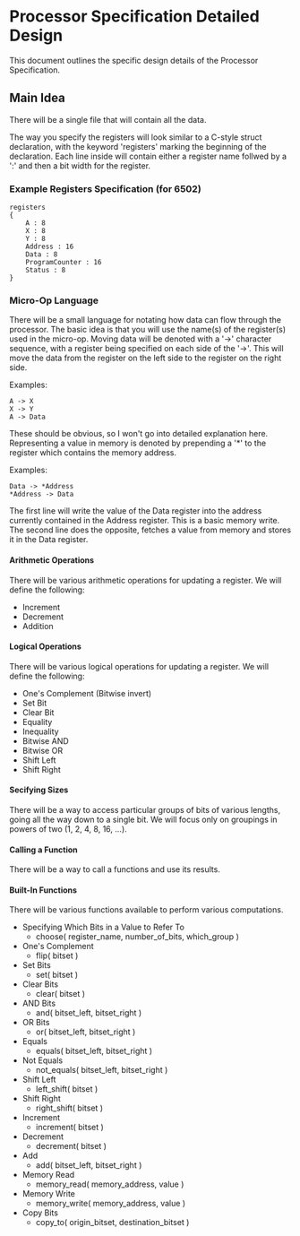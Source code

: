 # Processor Specification Detailed Design

This document outlines the specific design details of
the Processor Specification.

## Main Idea

There will be a single file that will contain all the data.

The way you specify the registers will look similar to a C-style
struct declaration, with the keyword 'registers' marking the
beginning of the declaration.  Each line inside will contain either
a register name follwed by a ':' and then a bit width for the register.

### Example Registers Specification (for 6502)

    registers
    {
        A : 8
        X : 8
        Y : 8
        Address : 16
        Data : 8
        ProgramCounter : 16
        Status : 8
    }

### Micro-Op Language

There will be a small language for notating how data can flow through the
processor.  The basic idea is that you will use the name(s) of the register(s)
used in the micro-op.  Moving data will be denoted with a '->' character
sequence, with a register being specified on each side of the '->'.  This
will move the data from the register on the left side to the register on the
right side.

Examples:

    A -> X
    X -> Y
    A -> Data

These should be obvious, so I won't go into detailed explanation here.  Representing a value in memory
is denoted by prepending a '*' to the register which contains the memory address.

Examples:

    Data -> *Address
    *Address -> Data

The first line will write the value of the Data register into the address currently contained in the
Address register.  This is a basic memory write.  The second line does the opposite, fetches a value
from memory and stores it in the Data register.

#### Arithmetic Operations

There will be various arithmetic operations for updating a register.  We will define
the following:

* Increment
* Decrement
* Addition

#### Logical Operations

There will be various logical operations for updating a register.  We will define
the following:

* One's Complement (Bitwise invert)
* Set Bit
* Clear Bit
* Equality
* Inequality
* Bitwise AND
* Bitwise OR
* Shift Left
* Shift Right

#### Secifying Sizes

There will be a way to access particular groups of bits of various lengths, going
all the way down to a single bit.  We will focus only on groupings in powers
of two (1, 2, 4, 8, 16, ...).

#### Calling a Function

There will be a way to call a functions and use its results.

#### Built-In Functions

There will be various functions available to perform various computations.

* Specifying Which Bits in a Value to Refer To
    * choose( register_name, number_of_bits, which_group )
* One's Complement
    * flip( bitset )
* Set Bits
    * set( bitset )
* Clear Bits
    * clear( bitset )
* AND Bits
    * and( bitset_left, bitset_right )
* OR Bits
    * or( bitset_left, bitset_right )
* Equals
    * equals( bitset_left, bitset_right )
* Not Equals
    * not_equals( bitset_left, bitset_right )
* Shift Left
    * left_shift( bitset )
* Shift Right
    * right_shift( bitset )
* Increment
    * increment( bitset )
* Decrement
    * decrement( bitset )
* Add
    * add( bitset_left, bitset_right )
* Memory Read
    * memory_read( memory_address, value )
* Memory Write
    * memory_write( memory_address, value )
* Copy Bits
    * copy_to( origin_bitset, destination_bitset )
